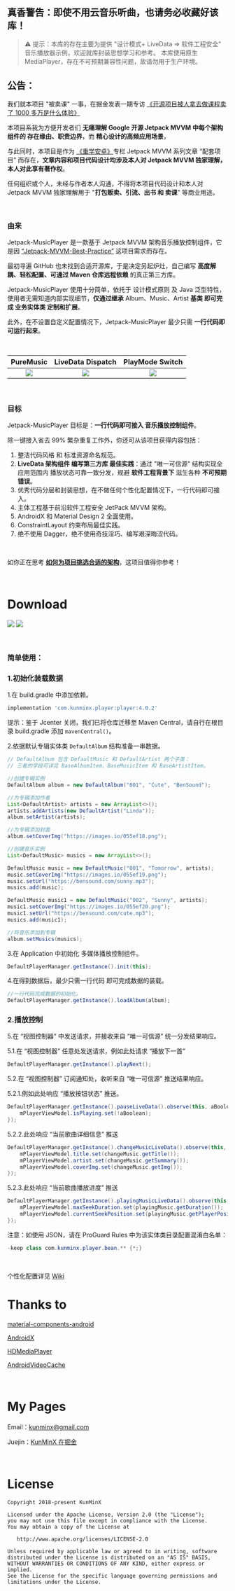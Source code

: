 ## 真香警告：即使不用云音乐听曲，也请务必收藏好该库！

> ⚠️ 提示：本库的存在主要为提供 "设计模式+ LiveData => 软件工程安全" 音乐播放器示例，欢迎就库封装思想学习和参考。
> 本库使用原生 MediaPlayer，存在不可预期兼容性问题，故请勿用于生产环境。

## 公告：

我们就本项目 "被卖课" 一事，在掘金发表一期专访 [《开源项目被人拿去做课程卖了 1000 多万是什么体验》](https://juejin.im/post/5ecb4950518825431a669897)

本项目系我为方便开发者们 **无痛理解 Google 开源 Jetpack MVVM 中每个架构组件的 存在缘由、职责边界**，而 **精心设计的高频应用场景**，

与此同时，本项目是作为 [《重学安卓》](https://xiaozhuanlan.com/topic/6017825943)专栏 Jetpack MVVM 系列文章 “配套项目” 而存在，**文章内容和项目代码设计均涉及本人对 Jetpack MVVM 独家理解，本人对此享有著作权**。

任何组织或个人，未经与作者本人沟通，不得将本项目代码设计和本人对 Jetpack MVVM 独家理解用于 "**打包贩卖、引流、出书 和 卖课**" 等商业用途。

&nbsp;

### 由来

Jetpack-MusicPlayer 是一款基于 Jetpack MVVM 架构音乐播放控制组件，它是因 [“Jetpack-MVVM-Best-Practice”](https://github.com/KunMinX/Jetpack-MVVM-Best-Practice) 这项目需求而存在。

最初寻遍 GitHub 也未找到合适开源库，于是决定另起炉灶，自己编写 **高度解耦、轻松配置、可通过 Maven 仓库远程依赖** 的真正第三方库。

Jetpack-MusicPlayer 使用十分简单，依托于 设计模式原则 及 Java 泛型特性，使用者无需知道内部实现细节，**仅通过继承** Album、Music、Artist **基类 即可完成 业务实体类 定制和扩展**。

此外，在不设置自定义配置情况下，Jetpack-MusicPlayer 最少只需 **一行代码即可运行起来**。

&nbsp;

|                          PureMusic                           |                      LiveData Dispatch                       |                       PlayMode Switch                        |
| :----------------------------------------------------------: | :----------------------------------------------------------: | :----------------------------------------------------------: |
| ![](https://upload-images.jianshu.io/upload_images/57036-eeaa9ea7399d90d5.gif) | ![](https://upload-images.jianshu.io/upload_images/57036-a9b1831b428993b0.gif) | ![](https://upload-images.jianshu.io/upload_images/57036-466fe782f7170a44.gif) |


&nbsp;

### 目标

Jetpack-MusicPlayer 目标是：**一行代码即可接入 音乐播放控制组件**。

除一键接入省去 99% 繁杂重复工作外，你还可从该项目获得内容包括：

1. 整洁代码风格 和 标准资源命名规范。
2. **LiveData 架构组件 编写第三方库 最佳实践**：通过 "唯一可信源" 结构实现全应用范围内 播放状态可靠一致分发，规避 **软件工程背景下** 滋生各种 **不可预期错误**。
3. 优秀代码分层和封装思想，在不做任何个性化配置情况下，一行代码即可接入。
4. 主体工程基于前沿软件工程安全 JetPack MVVM 架构。
5. AndroidX 和 Material Design 2 全面使用。
6. ConstraintLayout 约束布局最佳实践。
7. 绝不使用 Dagger，绝不使用奇技淫巧、编写艰深晦涩代码。

&nbsp;

如你正在思考 [**如何为项目挑选合适的架构**](https://juejin.cn/post/7106042518457810952)，这项目值得你参考！

&nbsp;

# Download

[![](https://upload-images.jianshu.io/upload_images/57036-f9dbd7810d38ae95.png)](https://www.coolapk.com/apk/247826) [![](https://upload-images.jianshu.io/upload_images/57036-6cf24d0c9efe8362.png)](https://www.coolapk.com/apk/247826)

&nbsp;

### 简单使用：

### 1.初始化装载数据

1.在 build.gradle 中添加依赖。

```groovy
implementation 'com.kunminx.player:player:4.0.2'
```

提示：鉴于 Jcenter 关闭，我们已将仓库迁移至 Maven Central，请自行在根目录 build.gradle 添加 `mavenCentral()`。

2.依据默认专辑实体类 `DefaultAlbum` 结构准备一串数据。

```java
// DefaultAlbum 包含 DefaultMusic 和 DefaultArtist 两个子类：
// 三者的字段可详见 BaseAlbumItem、BaseMusicItem 和 BaseArtistItem。
```

```java
//创建专辑实例
DefaultAlbum album = new DefaultAlbum("001", "Cute", "BenSound");

//为专辑添加作者
List<DefaultArtist> artists = new ArrayList<>();
artists.addArtists(new DefaultArtist("Linda"));
album.setArtist(artists);

//为专辑添加封面
album.setCoverImg("https://images.io/055ef18.png");

//创建音乐实例
List<DefaultMusic> musics = new ArrayList<>();

DefaultMusic music = new DefaultMusic("001", "Tomorrow", artists);
music.setCoverImg("https://images.io/055ef19.png");
music.setUrl("https://bensound.com/sunny.mp3");
musics.add(music);

DefaultMusic music1 = new DefaultMusic("002", "Sunny", artists);
music1.setCoverImg("https://images.io/055ef20.png");
music1.setUrl("https://bensound.com/cute.mp3");
musics.add(music1);

//将音乐添加到专辑
album.setMusics(musics);

```

3.在 Application 中初始化 多媒体播放控制组件。

```java
DefaultPlayerManager.getInstance().init(this);
```

4.在得到数据后，最少只需一行代码 即可完成数据的装载。

```java
//一行代码完成数据的初始化。
DefaultPlayerManager.getInstance().loadAlbum(album);
```



### 2.播放控制

5.在 “视图控制器” 中发送请求，并接收来自 “唯一可信源” 统一分发结果响应。

5.1.在 “视图控制器” 任意处发送请求，例如此处请求 “播放下一首”

```java
DefaultPlayerManager.getInstance().playNext();
```

5.2.在 “视图控制器” 订阅通知处，收听来自 “唯一可信源” 推送结果响应。

5.2.1.例如此处响应 “播放按钮状态” 推送。

```java
DefaultPlayerManager.getInstance().pauseLiveData().observe(this, aBoolean -> {
    mPlayerViewModel.isPlaying.set(!aBoolean);
});
```

5.2.2.此处响应 “当前歌曲详细信息” 推送

```java
DefaultPlayerManager.getInstance().changeMusicLiveData().observe(this, changeMusic -> {
    mPlayerViewModel.title.set(changeMusic.getTitle());
    mPlayerViewModel.artist.set(changeMusic.getSummary());
    mPlayerViewModel.coverImg.set(changeMusic.getImg());
});
```

5.2.3.此处响应 “当前歌曲播放进度” 推送

```java
DefaultPlayerManager.getInstance().playingMusicLiveData().observe(this, playingMusic -> {
    mPlayerViewModel.maxSeekDuration.set(playingMusic.getDuration());
    mPlayerViewModel.currentSeekPosition.set(playingMusic.getPlayerPosition());
});
```

注意：如使用 JSON，请在 ProGuard Rules 中为该实体类目录配置混淆白名单：

```java
-keep class com.kunminx.player.bean.** {*;}
```

&nbsp;

个性化配置详见 [Wiki](https://github.com/KunMinX/Jetpack-MusicPlayer/wiki/%E4%B8%AA%E6%80%A7%E5%8C%96%E9%85%8D%E7%BD%AE)



# Thanks to

[material-components-android](https://github.com/material-components/material-components-android)

[AndroidX](https://developer.android.google.cn/jetpack/androidx)

[HDMediaPlayer](https://github.com/yinhaide/HDMediaPlayer)

[AndroidVideoCache](https://github.com/danikula/AndroidVideoCache)

&nbsp;

# My Pages

Email：[kunminx@gmail.com](mailto:kunminx@gmail.com)

Juejin：[KunMinX 在掘金](https://juejin.im/user/58ab0de9ac502e006975d757/posts)

&nbsp;

# License

```
Copyright 2018-present KunMinX

Licensed under the Apache License, Version 2.0 (the "License");
you may not use this file except in compliance with the License.
You may obtain a copy of the License at

   http://www.apache.org/licenses/LICENSE-2.0

Unless required by applicable law or agreed to in writing, software
distributed under the License is distributed on an "AS IS" BASIS,
WITHOUT WARRANTIES OR CONDITIONS OF ANY KIND, either express or implied.
See the License for the specific language governing permissions and
limitations under the License.
```